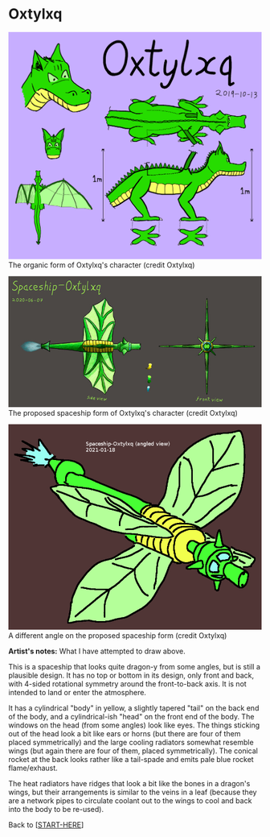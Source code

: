# Oxtylxq

![](oxtylxq-regular-ref.png)
The organic form of Oxtylxq's character (credit Oxtylxq)

![](oxtylxq-spaceship.jpg)
The proposed spaceship form of Oxtylxq's character (credit Oxtylxq)

![](oxtylxq-ship-angled-20210118.png)
A different angle on the proposed spaceship form (credit Oxtylxq)

**Artist's notes:**
What I have attempted to draw above.

This is a spaceship that looks quite dragon-y from some angles, but is still a plausible design. It has no top or bottom in its design, only front and back, with 4-sided rotational symmetry around the front-to-back axis. It is not intended to land or enter the atmosphere.

It has a cylindrical "body" in yellow, a slightly tapered "tail" on the back end of the body, and a cylindrical-ish "head" on the front end of the body. The windows on the head (from some angles) look like eyes. The things sticking out of the head look a bit like ears or horns (but there are four of them placed symmetrically) and the large cooling radiators somewhat resemble wings (but again there are four of them, placed symmetrically). The conical rocket at the back looks rather like a tail-spade and emits pale blue rocket flame/exhaust.

The heat radiators have ridges that look a bit like the bones in a dragon's wings, but their arrangements is similar to the veins in a leaf (because they are a network pipes to circulate coolant out to the wings to cool and back into the body to be re-used).

Back to [[START-HERE]]

[//begin]: # "Autogenerated link references for markdown compatibility"
[START-HERE]: START-HERE.md "START HERE"
[//end]: # "Autogenerated link references"